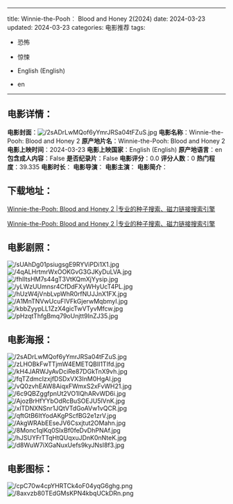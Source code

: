 
---
title: Winnie-the-Pooh︰ Blood and Honey 2(2024)
date: 2024-03-23
updated: 2024-03-23
categories: 电影推荐
tags:
- 恐怖
- 惊悚

- English (English)
- en
---


> 

## **电影详情**：

**电影封面**：<img src="https://image.tmdb.org/t/p/w200/2sADrLwMQof6yYmrJRSa04tFZuS.jpg" alt="/2sADrLwMQof6yYmrJRSa04tFZuS.jpg" title="/2sADrLwMQof6yYmrJRSa04tFZuS.jpg">
**电影名称**：Winnie-the-Pooh: Blood and Honey 2
**原产地片名**：Winnie-the-Pooh: Blood and Honey 2
**电影上映时间**：2024-03-23
**电影上映国家**：English (English)
**原产地语言**：en
**包含成人内容**：False
**是否纪录片**：False
**电影评分**：0.0
**评分人数**：0
**热门程度**：39.335
**电影时长**：
**电影导演**：
**电影主演**：
**电影简介**：

## **下载地址**：
[Winnie-the-Pooh: Blood and Honey 2 |专业的种子搜索、磁力链接搜索引擎](https://movie.amd794.com:2083/?search=Winnie-the-Pooh%3A%20Blood%20and%20Honey%202&ordering=&mode=match_phrase&page_size=10&page=1)

[Winnie-the-Pooh: Blood and Honey 2 |专业的种子搜索、磁力链接搜索引擎](https://movie.amd794.com:2083/?search=Winnie-the-Pooh%3A%20Blood%20and%20Honey%202&ordering=&mode=match_phrase&page_size=10&page=1)
 

## **电影剧照**：
<img src="https://image.tmdb.org/t/p/original/sUAhDg01psiugsgE9RYViPDi1X1.jpg" alt="/sUAhDg01psiugsgE9RYViPDi1X1.jpg" title="/sUAhDg01psiugsgE9RYViPDi1X1.jpg"><img src="https://image.tmdb.org/t/p/original/4qALHrtmrWxOOKGvG3GJKyDuLVA.jpg" alt="/4qALHrtmrWxOOKGvG3GJKyDuLVA.jpg" title="/4qALHrtmrWxOOKGvG3GJKyDuLVA.jpg"><img src="https://image.tmdb.org/t/p/original/fhIltsHM7s44gT3VtKQmXjYysip.jpg" alt="/fhIltsHM7s44gT3VtKQmXjYysip.jpg" title="/fhIltsHM7s44gT3VtKQmXjYysip.jpg"><img src="https://image.tmdb.org/t/p/original/yLWzUUmnsr4CfDdFXyWHyUcT4PL.jpg" alt="/yLWzUUmnsr4CfDdFXyWHyUcT4PL.jpg" title="/yLWzUUmnsr4CfDdFXyWHyUcT4PL.jpg"><img src="https://image.tmdb.org/t/p/original/hUzW4jVnbLvpWhR0rfNUJJnX1FX.jpg" alt="/hUzW4jVnbLvpWhR0rfNUJJnX1FX.jpg" title="/hUzW4jVnbLvpWhR0rfNUJJnX1FX.jpg"><img src="https://image.tmdb.org/t/p/original/A1MnTNVwUcuFIVFkGjerwMqbmyI.jpg" alt="/A1MnTNVwUcuFIVFkGjerwMqbmyI.jpg" title="/A1MnTNVwUcuFIVFkGjerwMqbmyI.jpg"><img src="https://image.tmdb.org/t/p/original/kbbZyypLL1ZzX4gicTwVTyvMfcw.jpg" alt="/kbbZyypLL1ZzX4gicTwVTyvMfcw.jpg" title="/kbbZyypLL1ZzX4gicTwVTyvMfcw.jpg"><img src="https://image.tmdb.org/t/p/original/pHzqtThfgBmq79oUnjtt9InZJ35.jpg" alt="/pHzqtThfgBmq79oUnjtt9InZJ35.jpg" title="/pHzqtThfgBmq79oUnjtt9InZJ35.jpg">

## **电影海报**：
<img src="https://image.tmdb.org/t/p/original/2sADrLwMQof6yYmrJRSa04tFZuS.jpg" alt="/2sADrLwMQof6yYmrJRSa04tFZuS.jpg" title="/2sADrLwMQof6yYmrJRSa04tFZuS.jpg"><img src="https://image.tmdb.org/t/p/original/zLHOBkFwTTjmW4EMETQBlI1TIfd.jpg" alt="/zLHOBkFwTTjmW4EMETQBlI1TIfd.jpg" title="/zLHOBkFwTTjmW4EMETQBlI1TIfd.jpg"><img src="https://image.tmdb.org/t/p/original/kH4JARWJyAvDciRe87DGkTnX9vh.jpg" alt="/kH4JARWJyAvDciRe87DGkTnX9vh.jpg" title="/kH4JARWJyAvDciRe87DGkTnX9vh.jpg"><img src="https://image.tmdb.org/t/p/original/fqTZdmcIzxjfDSDxVX3InM0HgAl.jpg" alt="/fqTZdmcIzxjfDSDxVX3InM0HgAl.jpg" title="/fqTZdmcIzxjfDSDxVX3InM0HgAl.jpg"><img src="https://image.tmdb.org/t/p/original/vQ0zvhEAW8AiqxFWmxS2xFvWH21.jpg" alt="/vQ0zvhEAW8AiqxFWmxS2xFvWH21.jpg" title="/vQ0zvhEAW8AiqxFWmxS2xFvWH21.jpg"><img src="https://image.tmdb.org/t/p/original/6c9QBZggfpnUt2VO1IQhARvWD6i.jpg" alt="/6c9QBZggfpnUt2VO1IQhARvWD6i.jpg" title="/6c9QBZggfpnUt2VO1IQhARvWD6i.jpg"><img src="https://image.tmdb.org/t/p/original/AjozBrHfYYbOdRcBuSOEJU5lVnK.jpg" alt="/AjozBrHfYYbOdRcBuSOEJU5lVnK.jpg" title="/AjozBrHfYYbOdRcBuSOEJU5lVnK.jpg"><img src="https://image.tmdb.org/t/p/original/xlTDNXNSnr1JQtVTdGoAVw1vQCR.jpg" alt="/xlTDNXNSnr1JQtVTdGoAVw1vQCR.jpg" title="/xlTDNXNSnr1JQtVTdGoAVw1vQCR.jpg"><img src="https://image.tmdb.org/t/p/original/qftGtB6ItYodAKgPScfBG2e1zrV.jpg" alt="/qftGtB6ItYodAKgPScfBG2e1zrV.jpg" title="/qftGtB6ItYodAKgPScfBG2e1zrV.jpg"><img src="https://image.tmdb.org/t/p/original/AkgWRAbEEseJV6Csxjtut2OMahn.jpg" alt="/AkgWRAbEEseJV6Csxjtut2OMahn.jpg" title="/AkgWRAbEEseJV6Csxjtut2OMahn.jpg"><img src="https://image.tmdb.org/t/p/original/8Monc1qlKq0SlxBf0feDvDhPNAf.jpg" alt="/8Monc1qlKq0SlxBf0feDvDhPNAf.jpg" title="/8Monc1qlKq0SlxBf0feDvDhPNAf.jpg"><img src="https://image.tmdb.org/t/p/original/hJSUYFrTTqHtQUqxuJDnK0nNteK.jpg" alt="/hJSUYFrTTqHtQUqxuJDnK0nNteK.jpg" title="/hJSUYFrTTqHtQUqxuJDnK0nNteK.jpg"><img src="https://image.tmdb.org/t/p/original/d8WuW7iXGaNuxUefs9kyJNsI8f3.jpg" alt="/d8WuW7iXGaNuxUefs9kyJNsI8f3.jpg" title="/d8WuW7iXGaNuxUefs9kyJNsI8f3.jpg">

## **电影图标**：
<img src="https://image.tmdb.org/t/p/original/cpC70w4cpYHRTCk4oF04yqG6ghg.png" alt="/cpC70w4cpYHRTCk4oF04yqG6ghg.png" title="/cpC70w4cpYHRTCk4oF04yqG6ghg.png"><img src="https://image.tmdb.org/t/p/original/8axvzb80TEdGMsKPN4kbqUCkDRn.png" alt="/8axvzb80TEdGMsKPN4kbqUCkDRn.png" title="/8axvzb80TEdGMsKPN4kbqUCkDRn.png">
